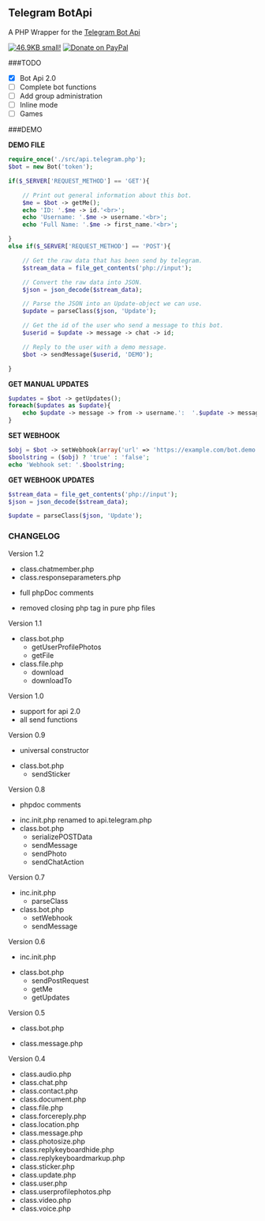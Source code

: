 ## Telegram BotApi
A PHP Wrapper for the [Telegram Bot Api](https://core.telegram.org/bots/api)

<span ><a href="https://github.com/Whitebock/TelegramBot-ApiWrapper/tree/master/src" title="View Code"><img src="https://img.shields.io/badge/size-46.9KB-yellow.svg" alt="46.9KB small!" /></a></span>
<span ><a href="https://www.paypal.me/SvenDrewniok" title="Donate"><img src="https://img.shields.io/badge/donate-paypal-blue.svg" alt="Donate on PayPal" /></a></span>

###TODO

- [x] Bot Api 2.0
- [ ] Complete bot functions
- [ ] Add group administration
- [ ] Inline mode
- [ ] Games

###DEMO

**DEMO FILE**
```php
require_once('./src/api.telegram.php');
$bot = new Bot('token');

if($_SERVER['REQUEST_METHOD'] == 'GET'){

	// Print out general information about this bot.
	$me = $bot -> getMe();
	echo 'ID: '.$me -> id.'<br>';
	echo 'Username: '.$me -> username.'<br>';
	echo 'Full Name: '.$me -> first_name.'<br>';

}
else if($_SERVER['REQUEST_METHOD'] == 'POST'){

	// Get the raw data that has been send by telegram.
	$stream_data = file_get_contents('php://input');

	// Convert the raw data into JSON.
	$json = json_decode($stream_data);

	// Parse the JSON into an Update-object we can use.
	$update = parseClass($json, 'Update');

	// Get the id of the user who send a message to this bot.
	$userid = $update -> message -> chat -> id;

	// Reply to the user with a demo message.
	$bot -> sendMessage($userid, 'DEMO');

}
```

**GET MANUAL UPDATES**
```php
$updates = $bot -> getUpdates();
foreach($updates as $update){
	echo $update -> message -> from -> username.':  '.$update -> message -> text.'<br>';
}
```

**SET WEBHOOK**
```php
$obj = $bot -> setWebhook(array('url' => 'https://example.com/bot.demo.php'));
$boolstring = ($obj) ? 'true' : 'false';
echo 'Webhook set: '.$boolstring;
```

**GET WEBHOOK UPDATES**
```php
$stream_data = file_get_contents('php://input');
$json = json_decode($stream_data);

$update = parseClass($json, 'Update');
```

### CHANGELOG
Version 1.2
+ class.chatmember.php
+ class.responseparameters.php
* full phpDoc comments
- removed closing php tag in pure php files

Version 1.1
* class.bot.php
  + getUserProfilePhotos
  + getFile
* class.file.php
  + download
  + downloadTo

Version 1.0
+ support for api 2.0
+ all send functions

Version 0.9
+ universal constructor
* class.bot.php
  + sendSticker

Version 0.8
+ phpdoc comments
* inc.init.php renamed to api.telegram.php
* class.bot.php
  + serializePOSTData
  * sendMessage
  + sendPhoto
  + sendChatAction

Version 0.7
* inc.init.php
  * parseClass
* class.bot.php
  + setWebhook
  + sendMessage

Version 0.6
+ inc.init.php
* class.bot.php
  + sendPostRequest
  + getMe
  + getUpdates

Version 0.5
+ class.bot.php
* class.message.php

Version 0.4
+ class.audio.php
+ class.chat.php
+ class.contact.php
+ class.document.php
+ class.file.php
+ class.forcereply.php
+ class.location.php
+ class.message.php
+ class.photosize.php
+ class.replykeyboardhide.php
+ class.replykeyboardmarkup.php
+ class.sticker.php
+ class.update.php
+ class.user.php
+ class.userprofilephotos.php
+ class.video.php
+ class.voice.php
